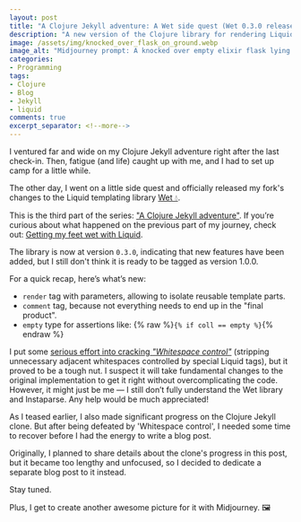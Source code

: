 ```yaml
---
layout: post
title: "A Clojure Jekyll adventure: A Wet side quest (Wet 0.3.0 released)"
description: "A new version of the Clojure library for rendering Liquid templates has been released, sadly without 'Whitespace control' this time around."
image: /assets/img/knocked_over_flask_on_ground.webp
image_alt: "Midjourney prompt: A knocked over empty elixir flask lying on the ground with a bit of liquid dripping from it, on a cold morning with mountains in the horizon. Using image from first blog post as style reference."
categories:
- Programming
tags:
- Clojure
- Blog
- Jekyll
- liquid
comments: true
excerpt_separator: <!--more-->
---
```


I ventured far and wide on my Clojure Jekyll adventure right after the last check-in.
Then, fatigue (and life) caught up with me,
and I had to set up camp for a little while.

The other day, I went on a little side quest and officially released
my fork's changes to the Liquid templating library [Wet 💧][1].

This is the third part of the series: ["A Clojure Jekyll adventure"][2].
If you’re curious about what happened on the previous part of my journey,
check out: [Getting my feet wet with Liquid][3].
<!--more-->

The library is now at version `0.3.0`, indicating that new features have been added,
but I still don't think it is ready to be tagged as version 1.0.0.

For a quick recap, here’s what’s new:

- `render` tag with parameters, allowing to isolate reusable template parts.
- `comment` tag, because not everything needs to end up in the "final product".
- `empty` type for assertions like: {% raw %}`{% if coll == empty %}`{% endraw %}

I put some [serious effort into cracking *"Whitespace control"*][4]
(stripping unnecessary adjacent whitespaces controlled by special Liquid tags),
but it proved to be a tough nut.
I suspect it will take fundamental changes to the original implementation to get it right
without overcomplicating the code.
However, it might just be me
— I still don’t fully understand the Wet library and Instaparse.
Any help would be much appreciated!

As I teased earlier, I also made significant progress on the Clojure Jekyll clone.
But after being defeated by 'Whitespace control',
I needed some time to recover before I had the energy to write a blog post.

Originally, I planned to share details about the clone's progress in this post,
but it became too lengthy and unfocused,
so I decided to dedicate a separate blog post to it instead.

Stay tuned.

Plus, I get to create another awesome picture for it with Midjourney. 🖼️

[1]: https://github.com/jacobemcken/wet
[2]: /programming/2025/01/03/how-my-jekyll-blog-became-a-clojure-adventure/
[3]: /programming/2025/01/06/getting-my-feet-wet-with-liquid-template/
[4]: https://github.com/jacobemcken/wet/pull/2
